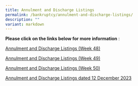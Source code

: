 ```yaml
---
title: Annulment and Discharge Listings
permalink: /bankruptcy/annulment-and-discharge-listings/
description: ""
variant: markdown
---
```

**Please click on the links below for more information**&nbsp;:<br>


[Annulment and Discharge Listings (Week 48)](/files/301123AnnulmentandDischargeListingsWeek48.pdf)
<br>

[Annulment and Discharge Listings (Week 49)](/files/071223AnnulmentandDischargeListingsWeek49.pdf)
<br>

[Annulment and Discharge Listings (Week 50)](/files/151223AnnulmentandDischargeListingsWeek50.pdf)


[Annulment and Discharge Listings dated 12 December 2023](/files/211223AnnulmentandDischargeListingsdated12December2023.pdf)

